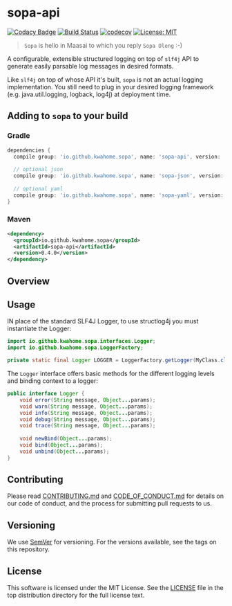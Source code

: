 # sopa-api
[![Codacy Badge](https://api.codacy.com/project/badge/Grade/21b905dc40e542bfbd8477dcc9b0a7ca)](https://app.codacy.com/app/kwahome/sopa-api?utm_source=github.com&utm_medium=referral&utm_content=kwahome/sopa-api&utm_campaign=Badge_Grade_Dashboard)
[![Build Status](https://travis-ci.com/kwahome/sopa-api.svg?branch=master)](https://travis-ci.com/kwahome/sopa-api)
[![codecov](https://codecov.io/gh/kwahome/sopa-api/branch/master/graph/badge.svg)](https://codecov.io/gh/kwahome/sopa-api)
[![License: MIT](https://img.shields.io/badge/License-MIT-yellow.svg)](https://opensource.org/licenses/MIT)

> `Sopa` is hello in Maasai to which you reply `Sopa Oleng` :-)

A configurable, extensible structured logging on top of `slf4j` API to generate easily parsable log messages in desired formats.

Like `slf4j` on top of whose API it's built, `sopa` is not an actual logging implementation. You still need to plug in your desired logging framework (e.g. java.util.logging, logback, log4j) at deployment time.

## Adding to `sopa` to your build

### Gradle

```groovy
dependencies {
  compile group: 'io.github.kwahome.sopa', name: 'sopa-api', version: '0.4.0'
  
  // optional json
  compile group: 'io.github.kwahome.sopa', name: 'sopa-json', version: '0.1.0'
  
  // optional yaml
  compile group: 'io.github.kwahome.sopa', name: 'sopa-yaml', version: '0.1.0'
}
```
### Maven

```xml
<dependency>
  <groupId>io.github.kwahome.sopa</groupId>
  <artifactId>sopa-api</artifactId>
  <version>0.4.0</version>
</dependency>
```

## Overview

## Usage
IN place of the standard SLF4J Logger, to use structlog4j you must instantiate the Logger:

```java
import io.github.kwahome.sopa.interfaces.Logger;
import io.github.kwahome.sopa.LoggerFactory;

private static final Logger LOGGER = LoggerFactory.getLogger(MyClass.class);
```

The `Logger` interface offers basic methods for the different logging levels and binding context to a logger:

```java
public interface Logger {
    void error(String message, Object...params);
    void warn(String message, Object...params);
    void info(String message, Object...params);
    void debug(String message, Object...params);
    void trace(String message, Object...params);
    
    void newBind(Object...params);
    void bind(Object...params);
    void unbind(Object...params);
}

```

## Contributing
Please read [CONTRIBUTING.md](https://github.com/kwahome/sopa-api/blob/master/CONTRIBUTING.md) and [CODE_OF_CONDUCT.md](https://github.com/kwahome/sopa-api/blob/master/CODE_OF_CONDUCT.md) for details on our code of conduct, and the process for submitting pull requests to us.

## Versioning
We use [SemVer](https://semver.org/) for versioning. For the versions available, see the tags on this repository.

## License
This software is licensed under the MIT License. See the [LICENSE](https://github.com/kwahome/sopa-api/blob/master/LICENSE) file in the top distribution directory for the full license text.
